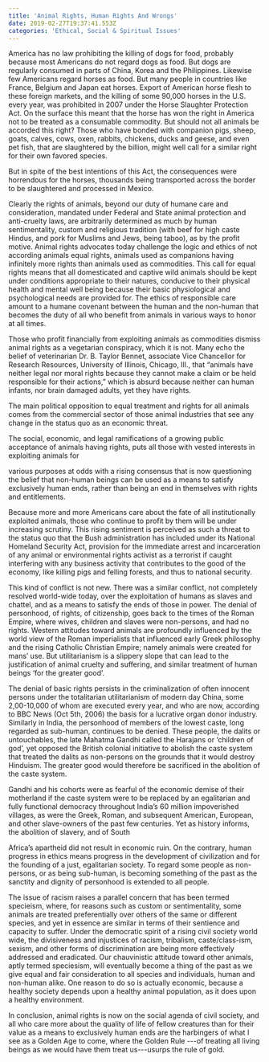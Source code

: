 ```yaml
---
title: 'Animal Rights, Human Rights And Wrongs'
date: 2019-02-27T19:37:41.553Z
categories: 'Ethical, Social & Spiritual Issues'
---
```

America has no law prohibiting the killing of dogs for food, probably because most Americans do not regard dogs as food. But dogs are regularly consumed in parts of China, Korea and the Philippines. Likewise few Americans regard horses as food. But many people in countries like France, Belgium and Japan eat horses. Export of American horse flesh to these foreign markets, and the killing of some 90,000 horses in the U.S. every year, was prohibited in 2007 under the Horse Slaughter Protection Act. On the surface this meant that the horse has won the right in America not to be treated as a consumable commodity. But should not all animals be accorded this right? Those who have bonded with companion pigs, sheep, goats, calves, cows, oxen, rabbits, chickens, ducks and geese, and even pet fish, that are slaughtered by the billion, might well call for a similar right for their own favored species.

 But in spite of the best intentions of this Act, the consequences were horrendous for the horses, thousands being transported across the border to be slaughtered and processed in Mexico.

 Clearly the rights of animals, beyond our duty of humane care and consideration, mandated under Federal and State animal protection and anti-cruelty laws, are arbitrarily determined  as much by human sentimentality, custom and religious tradition (with beef for high caste Hindus, and pork for Muslims and Jews, being taboo), as by the profit motive. Animal rights advocates today challenge the logic and ethics of not according animals equal rights, animals used as companions having infinitely more rights than animals used as commodities. This call for equal rights means that all domesticated and captive wild animals should be kept under conditions appropriate to their natures, conducive to their physical health and mental well being because their basic physiological and psychological needs are provided for. The ethics of responsible care amount to a humane covenant  between the human and the non-human that becomes the duty of all who benefit from animals in various ways to honor at all times.

   Those who profit financially from exploiting animals as commodities dismiss animal rights as a vegetarian conspiracy, which it is not. Many echo the belief of veterinarian Dr. B. Taylor Bennet, associate Vice Chancellor for Research Resources, University of Illinois, Chicago, Ill., that “animals have neither legal nor moral rights because they cannot make a claim or be held responsible for their actions,” which is absurd because neither can human infants, nor brain damaged adults, yet they have rights.

   The main political opposition to equal treatment and rights for all animals comes from the commercial sector of those animal industries that see any change in the status quo as an economic threat.

   The social, economic, and legal ramifications of a growing public acceptance of animals having rights, puts all those with vested interests in exploiting animals for

various purposes at odds with a rising consensus that is now questioning the belief that non-human beings can be used as a means to satisfy exclusively human ends, rather than being an end in themselves with rights and entitlements.

Because more and more Americans care about the fate of all institutionally exploited animals, those who continue to profit by them will be under increasing scrutiny. This rising sentiment is perceived as such a threat to the status quo that the Bush administration has included under its National Homeland Security Act, provision for the immediate arrest and incarceration of any animal or environmental rights activist as a terrorist if caught interfering with any business activity that contributes to the good of the economy, like killing pigs and felling forests, and thus to national security.

   This kind of conflict is not new. There was a similar conflict, not completely resolved world-wide today, over the exploitation of humans as slaves and chattel, and as a means to satisfy the ends of those in power. The denial of personhood, of rights, of citizenship, goes back to the times of the Roman Empire, where wives, children and slaves were non-persons, and had no rights. Western attitudes toward animals are profoundly influenced by the world view of the Roman imperialists that influenced early Greek philosophy and the rising Catholic Christian Empire; namely animals were created for mans’ use. But utilitarianism is a slippery slope that can lead to the justification of animal cruelty and suffering, and similar treatment of human beings ‘for the greater good’.

   The denial of basic rights persists in the criminalization of often innocent persons under the totalitarian utilitarianism of modern day China, some 2,00-10,000 of whom are executed every year, and who are now, according to BBC News (Oct 5th, 2006) the basis for a lucrative organ donor industry. Similarly in India, the personhood of members of the lowest caste, long regarded as sub-human, continues to be denied. These people, the dalits or untouchables, the late Mahatma Gandhi called the Harajans or ‘children of god’, yet opposed the British colonial initiative to abolish the caste system that treated the dalits as non-persons on the grounds that it would destroy Hinduism. The greater good would therefore be sacrificed in the abolition of the caste system.

Gandhi and his cohorts were as fearful of  the economic demise of their motherland if the caste system were to be replaced by an egalitarian and fully functional democracy throughout India’s 60 million impoverished villages, as were the Greek, Roman, and subsequent American, European, and other slave-owners of the past few centuries. Yet as history informs, the abolition of slavery, and of South   

Africa’s apartheid did not result in economic ruin. On the contrary, human progress in ethics means progress in the development of civilization and for the founding of a just, egalitarian society. To regard some people as non-persons, or as being sub-human, is becoming something of the past as the sanctity and dignity of personhood is extended to all people.

   The issue of racism raises a parallel concern that has been termed specieism, where, for reasons such as custom or sentimentality, some animals are treated preferentially over others of the same or different species, and yet in essence are similar in terms of their sentience and capacity to suffer. Under the democratic spirit of a rising civil society world wide, the divisiveness and injustices of racism, tribalism, caste/class-ism, sexism, and other forms of discrimination are being more effectively addressed and eradicated. Our chauvinistic attitude toward other animals, aptly termed speciesism, will eventually become a thing of the past as we give equal and fair consideration to all species and individuals, human and non-human alike. One reason to do so is actually economic, because a healthy society depends upon a healthy animal population, as it does upon a healthy environment.

   In conclusion, animal rights is now on the social agenda of civil society, and all who care more about the quality of life of fellow creatures than for their value as a means to exclusively human ends are the harbingers of what I see as a Golden Age to come, where the Golden Rule ---of treating all living beings as we would have them treat us---usurps the rule of gold.
